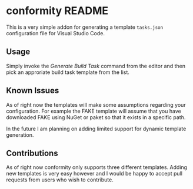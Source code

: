 # conformity README

This is a very simple addon for generating a template `tasks.json` configuration file for Visual Studio Code.

## Usage

Simply invoke the _Generate Build Task_ command from the editor and then pick an approriate build task template from the list.

## Known Issues

As of right now the templates will make some assumptions regarding your configuration.
For example the FAKE template will assume that you have downloaded FAKE using NuGet or paket so that it exists in a specific path.

In the future I am planning on adding limited support for dynamic template generation.

## Contributions

As of right now conformity only supports three different templates. Adding new templates is very easy however and I would be happy to accept pull requests from users who wish to contribute.
